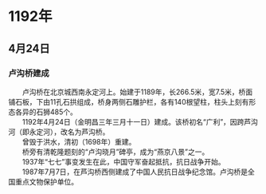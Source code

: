 # 1192年
## 4月24日
### 卢沟桥建成
　　卢沟桥在北京城西南永定河上。始建于1189年，长266.5米，宽7.5米，桥面铺石板，下由11孔石拱组成，桥身两侧石雕护栏，各有140根望柱，柱头上刻有形态各异的石狮485个。<br>　　1192年4月24日（金明昌三年三月十一日）建成。该桥初名“广利”，因跨芦沟河（即永定河），改名为芦沟桥。<br>　　曾毁于洪水，清初（1698年）重建。<br>　　桥旁有清乾隆题刻的“卢沟晓月”碑亭，成为“燕京八景”之一。<br>　　1937年“七七”事变发生在此，中国守军奋起抵抗，抗日战争开始。<br>　　1987年7月7日，在芦沟桥西侧建成了中国人民抗日战争纪念馆。卢沟桥是全国重点文物保护单位。
<comment/>